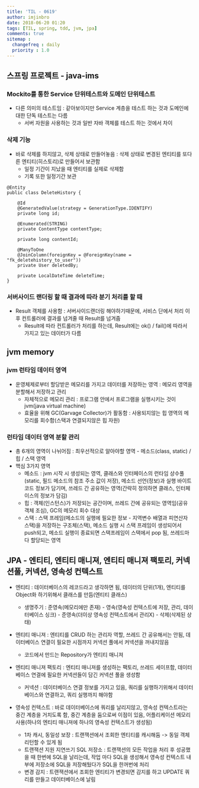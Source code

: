 ```yaml
---
title: 'TIL - 0619'
author: imjinbro
date: 2018-06-20 01:20
tags: [TIL, spring, tdd, jvm, jpa]
comments: true
sitemap :
  changefreq : daily
  priority : 1.0
---
```



## 스프링 프로젝트 - java-ims
### Mockito를 통한 Service 단위테스트와 도메인 단위테스트
* 다른 의미의 테스트임 : 같아보이지만 Service 계층을 테스트 하는 것과 도메인에 대한 단독 테스트는 다름
  * 서버 자원을 사용하는 것과 일반 자바 객체를 테스트 하는 것에서 차이

### 삭제 기능
* 바로 삭제를 하지않고, 삭제 상태로 만들어놓음 : 삭제 상태로 변경된 엔티티를 또다른 엔티티(히스토리)로 만들어서 보관함
  * 일정 기간이 지났을 때 엔티티를 실제로 삭제함
  * 기록 또한 일정기간 보관
  
~~~
@Entity
public class DeleteHistory {
    
    @Id
    @GeneratedValue(strategy = GenerationType.IDENTIFY)
    private long id;
    
    @Enumerated(STRING)
    private ContentType contentType;
    
    private long contentId;  
    
    @ManyToOne
    @JoinColumn(foreignKey = @ForeignKey(name = "fk_deletehistory_to_user"))
    private User deletedBy;
    
    private LocalDateTime deleteTime;
}
~~~
  
### 서버사이드 랜더링 할 때 결과에 따라 분기 처리를 할 때
* Result 객체를 사용함 : 서버사이드랜더링 해야하기때문에, 서비스 단에서 처리 이후 컨트롤러에 결과를 넘겨줄 때 Result를 넘겨줌
  * Result에 따라 컨트롤러가 처리를 하는데, Result에는 ok() / fail()에 따라서 가지고 있는 데이터가 다름
  
## jvm memory
### jvm 런타임 데이터 영역
* 운영체제로부터 할당받은 메모리를 가지고 데이터를 저장하는 영역 : 메모리 영역을 분할해서 저장하고 관리
  * 자체적으로 메모리 관리 : 프로그램 안에서 프로그램을 실행시키는 것이 jvm(java virtual machine)
  * 효율을 위해 GC(Garvage Collector)가 활동함 : 사용되지않는 힙 영역의 메모리를 회수함(스택과 연결되지않은 힙 자원)
  
### 런타임 데이터 영역 분할 관리
* 총 6개의 영역이 나뉘어짐 : 최우선적으로 알아야할 영역 - 메소드(class, static) / 힙 / 스택 영역
* 핵심 3가지 영역
  * 메소드 : jvm 시작 시 생성되는 영역, 클래스와 인터페이스의 런타임 상수풀(static, 필드 메소드의 참조 주소 값이 저장), 메소드 선언(정보)과 실행 바이트코드 정보가 담기며, 쓰레드 간 공유하는 영역(간략히 정의하면 클래스, 인터페이스의 정보가 담김)
  * 힙 : 객체(인스턴스)가 저장되는 공간이며, 쓰레드 간에 공유되는 영역임(공유 객체 조심), GC의 메모리 회수 대상
  * 스택 : 스택 프레임(메소드의 실행에 필요한 정보 - 지역변수 배열과 피연산자 스택)을 저장하는 구조체(스택), 메소드 실행 시 스택 프레임이 생성되어서 push되고, 메소드 실행이 종료되면 스택프레임이 스택에서 pop 됨, 쓰레드마다 할당되는 영역
  
## JPA - 엔티티, 엔티티 매니져, 엔티티 매니져 팩토리, 커넥션풀, 커넥션, 영속성 컨텍스트
* 엔티티 : 데이터베이스의 레코드라고 생각하면 됨, 데이터의 단위(1개), 엔티티를 Object화 하기위해서 클래스를 만듬(엔티티 클래스)
  * 생명주기 : 준영속(메모리에만 존재) - 영속(영속성 컨텍스트에 저장, 관리, 데이터베이스 싱크) - 준영속(더이상 영속성 컨텍스트에서 관리X) - 삭제(삭제된 상태)

* 엔티티 매니져 : 엔티티를 CRUD 하는 관리자 역할, 쓰레드 간 공유해서는 안됨, 데이터베이스 연결이 필요한 시점까지 커넥션 풀에서 커넥션을 꺼내지않음  
  * 코드에서 만드는 Repository가 엔티티 매니져

* 엔티티 매니져 팩토리 : 엔티티 매니져를 생성하는 팩토리, 쓰레드 세이프함, 데이터베이스 연결에 필요한 커넥션들이 담긴 커넥션 풀을 생성함
  * 커넥션 : 데이터베이스 연결 정보를 가지고 있음, 쿼리를 실행하기위해서 데이터베이스와 연결하고, 쿼리 실행까지 해야함

* 영속성 컨텍스트 : 바로 데이터베이스에 쿼리를 날리지않고, 영속성 컨텍스트라는 중간 계층을 거치도록 함, 중간 계층을 둠으로써 이점이 있음, 어플리케이션 메모리 사용(하나의 엔티티 매니져에 하나의 영속성 컨텍스트가 생성됨)
  * 1차 캐시, 동일성 보장 : 트랜잭션에서 조회한 엔티티를 캐시해둠 -> 동일 객체 리턴할 수 있게 됨
  * 트랜잭션 지원 지연쓰기 SQL 저장소 : 트랜잭션의 모든 작업을 처리 후 성공했을 때 한번에 SQL을 날리는데, 작업 마다 SQL을 생성해서 영속성 컨텍스트 내부에 저장소에 SQL을 저장해뒀다가 SQL을 한꺼번에 처리
  * 변경 감지 : 트랜잭션에서 조회한 엔티티가 변경되면 감지를 하고 UPDATE 쿼리를 만들고 데이터베이스에 날림
